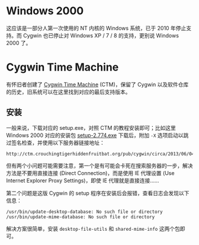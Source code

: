 # Windows 2000

这应该是一部分人第一次使用的 NT 内核的 Windows 系统，已于 2010 年停止支持。而 Cygwin 也已停止对 Windows XP / 7 / 8 的支持，更别说 Windows 2000 了。

# Cygwin Time Machine

有怀旧者创建了 [Cygwin Time Machine](http://www.crouchingtigerhiddenfruitbat.org/Cygwin/timemachine.html) (CTM)，保留了 Cygwin 以及软件仓库的历史，旧系统可以在这里找到对应的最后支持版本。

## 安装

一般来说，下载对应的 setup.exe，对照 CTM 的教程安装即可；比如这里 Windows 2000 对应的安装包 [setup-2.774.exe](http://ctm.crouchingtigerhiddenfruitbat.org/pub/cygwin/setup/snapshots/setup-2.774.exe) 下载后，附加 `-X` 选项启动以跳过签名检查，并使用以下服务器链接地址：

```
http://ctm.crouchingtigerhiddenfruitbat.org/pub/cygwin/circa/2013/06/04/121035
```

但有两个小问题可能需要注意，第一个是有可能会卡死在搜索服务器的一步，解决方法是不要用直接连接 (Direct Connection)，而是使用 IE 代理设置 (Use Internet Explorer Proxy Settings)，即使 IE 代理就是直接连接……

第二个问题是这版 Cygwin 的 setup 程序在安装后会报错，查看日志会发现以下信息：

```
/usr/bin/update-desktop-database: No such file or directory
/usr/bin/update-mime-database: No such file or directory
```

解决方案很简单，安装 `desktop-file-utils` 和 `shared-mime-info` 这两个包即可。